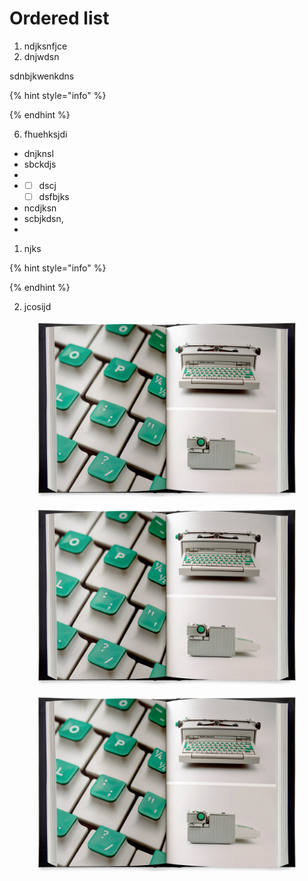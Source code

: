 # Ordered list

1. ndjksnfjce
2. dnjwdsn

sdnbjkwenkdns

{% hint style="info" %}

{% endhint %}

6. fhuehksjdi

* dnjknsl
* sbckdjs
*
*
  * [ ] dscj
  * [ ] dsfbjks
* ncdjksn
* scbjkdsn,
*

1. njks

{% hint style="info" %}

{% endhint %}

2. jcosijd

<figure><img src=".gitbook/assets/image (2).png" alt=""><figcaption></figcaption></figure>

<figure><img src=".gitbook/assets/image (2).png" alt=""><figcaption></figcaption></figure>

<figure><img src=".gitbook/assets/image (3).png" alt=""><figcaption></figcaption></figure>
